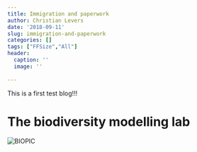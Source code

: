 ```yaml
---
title: Immigration and paperwork
author: Christian Levers
date: '2018-09-11'
slug: immigration-and-paperwork
categories: []
tags: ["FFSize","All"]
header:
  caption: ''
  image: ''
  
---
```


This is a first test blog!!!

# The biodiversity modelling lab

![BIOPIC](/img/boards.jpg) 